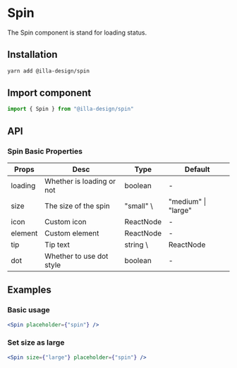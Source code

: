 # Spin

The Spin component is stand for loading status.

## Installation

```bash
yarn add @illa-design/spin
```

## Import component

```jsx
import { Spin } from "@illa-design/spin"
```

## API

### Spin Basic Properties

| Props   | Desc                      | Type       | Default                  |
| ------- | ------------------------- | ---------- | ------------------------ |
| loading | Whether is loading or not | boolean    | -                        |
| size    | The size of the spin      | "small" \ | "medium" \| "large" | - |
| icon    | Custom icon               | ReactNode  | -                        |
| element | Custom element            | ReactNode  | -                        |
| tip     | Tip text                  | string \  | ReactNode            | - |
| dot     | Whether to use dot style  | boolean    | -                        |

## Examples

### Basic usage

```jsx
<Spin placeholder={"spin"} />
```

### Set size as large

```jsx
<Spin size={"large"} placeholder={"spin"} />
```
